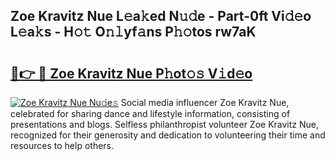 ## Zoe Kravitz Nue L𝚎a𝚔ed N𝚞𝚍e - Part-0ft Vi𝚍𝚎o L𝚎a𝚔s - H𝚘𝚝 O𝚗𝚕yf𝚊ns P𝚑𝚘tos rw7aK

# <h2><a href="http://kf7123.oniu.top/?m=Zoe+Kravitz+Nue">🔗👉 🔴 Zoe Kravitz Nue P𝚑ot𝚘𝚜 V𝚒d𝚎o</a></h2>

[![Zoe Kravitz Nue Nu𝚍e𝚜](https://i.imgur.com/0qMVB7G.gif)](http://kf7123.oniu.top/?m=Zoe+Kravitz+Nue)
Social media influencer Zoe Kravitz Nue, celebrated for sharing dance and lifestyle information, consisting of presentations and blogs. Selfless philanthropist volunteer Zoe Kravitz Nue, recognized for their generosity and dedication to volunteering their time and resources to help others.  
